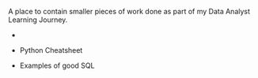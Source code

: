 A place to contain smaller pieces of work done as part of my Data Analyst Learning Journey.

-

- Python Cheatsheet

- Examples of good SQL 
